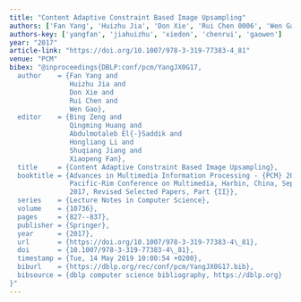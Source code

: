 ```yaml
---
title: "Content Adaptive Constraint Based Image Upsampling"
authors: ['Fan Yang', 'Huizhu Jia', 'Don Xie', 'Rui Chen 0006', 'Wen Gao 0001']
authors-key: ['yangfan', 'jiahuizhu', 'xiedon', 'chenrui', 'gaowen']
year: "2017"
article-link: "https://doi.org/10.1007/978-3-319-77383-4_81"
venue: "PCM"
bibex: "@inproceedings{DBLP:conf/pcm/YangJX0G17,
  author    = {Fan Yang and
               Huizhu Jia and
               Don Xie and
               Rui Chen and
               Wen Gao},
  editor    = {Bing Zeng and
               Qingming Huang and
               Abdulmotaleb El{-}Saddik and
               Hongliang Li and
               Shuqiang Jiang and
               Xiaopeng Fan},
  title     = {Content Adaptive Constraint Based Image Upsampling},
  booktitle = {Advances in Multimedia Information Processing - {PCM} 2017 - 18th
               Pacific-Rim Conference on Multimedia, Harbin, China, September 28-29,
               2017, Revised Selected Papers, Part {II}},
  series    = {Lecture Notes in Computer Science},
  volume    = {10736},
  pages     = {827--837},
  publisher = {Springer},
  year      = {2017},
  url       = {https://doi.org/10.1007/978-3-319-77383-4\_81},
  doi       = {10.1007/978-3-319-77383-4\_81},
  timestamp = {Tue, 14 May 2019 10:00:54 +0200},
  biburl    = {https://dblp.org/rec/conf/pcm/YangJX0G17.bib},
  bibsource = {dblp computer science bibliography, https://dblp.org}
}"
---
```

